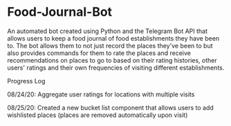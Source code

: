 # Food-Journal-Bot
An automated bot created using Python and the Telegram Bot API that allows users to keep a food journal of food establishments they have been to. The bot allows them to not just record the places they've been to but also provides commands for them to rate the places and receive recommendations on places to go to based on their rating histories, other users' ratings and their own frequencies of visiting different establishments.

Progress Log

08/24/20: Aggregate user ratings for locations with multiple visits

08/25/20: Created a new bucket list component that allows users to add wishlisted places (places are removed automatically upon visit)

